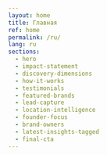 ```yaml
---
layout: home
title: Главная
ref: home
permalink: /ru/
lang: ru
sections:
  - hero
  - impact-statement
  - discovery-dimensions
  - how-it-works
  - testimonials
  - featured-brands
  - lead-capture
  - location-intelligence
  - founder-focus
  - brand-owners
  - latest-insights-tagged
  - final-cta
---
```

<!-- Привет! -->
